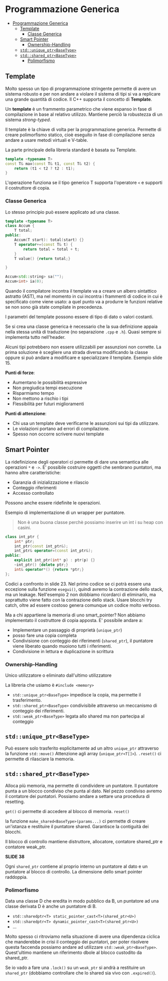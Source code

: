 # Programmazione Generica

- [Programmazione Generica](#Programmazione-Generica)
  - [Template](#Template)
    - [Classe Generica](#Classe-Generica)
  - [Smart Pointer](#Smart-Pointer)
    - [Ownership-Handling](#Ownership-Handling)
  - [`std::unique_ptr<BaseType>`](#stduniqueptrBaseType)
  - [`std::shared_ptr<BaseType>`](#stdsharedptrBaseType)
    - [Polimorfismo](#Polimorfismo)

## Template

Molto spesso un tipo di programmazione stringente permette di avere un sistema robusto e per non andare a violare il sistema di tipi si va a replicare una grande quantità di codice. Il C++ supporta il concetto di **Template**.

Un **template** è un frammento parametrico che viene espanso in fase di compilazione in base al relativo utilizzo. Mantiene perciò la robustezza di un sistema *strong-typed*.

Il template è la chiave di volta per la programmazione generica. Permette di creare polimorfismo statico, cioè eseguito in fase di compilazione senza andare a usare metodi virtuali e V-table.

La parte principale della libreria standard è basata su Template.

```c++
template <typename T>
const T& max(const T& t1, const T& t2) {
    return (t1 < t2 ? t2 : t1);
}
```

L'operazione funziona se il tipo generico T supporta l'operatore `<` e supporti il costruttore di copia.

### Classe Generica

Lo stesso principio può essere applicato ad una classe.

```c++
template <typename T>
class Accum {
    T total;
public:
    Accum(T start): total(start) {}
    T operator+=(const T& t) {
        return total = total + t;
    }
    T value() {return total;}

}

Accum<std::string> sa("");
Accum<int> ia(0);
```

Quando il compilatore incontra il template va a creare un albero sintattico astratto (AST), ma nel momento in cui incontra i frammenti di codice in cui è specificato come viene usato: a quel punto va a produrre le funzioni relative se non sono già state compilate in precedenza.

I parametri del template possono essere di tipo di dato o valori costanti.

Se si crea una classe generica è necessario che la sua definizione appaia nella stessa unità di traduzione (no separazione `.cpp` e `.h`). Quasi sempre si implementa tutto nell'header.

Alcuni tipi potrebbero non essere utilizzabili per assunzioni non corrette. La prima soluzione è scegliere una strada diversa modificando la classe oppure si può andare a modificare e specializzare il template. Esempio slide 15.

**Punti di forze**:

- Aumentano le possibilità espressive
- Non pregiudica tempi esecuzione
- Risparmiamo tempo
- Non mettono a rischio i tipi
- Flessibilità per futuri miglioramenti

**Punti di attenzione**:

- Chi usa un template deve verificarne le assunzioni sui tipi da utilizzare.
- Le violazioni portano ad errori di compilazione.
- Spesso non occorre scrivere nuovi template

## Smart Pointer

La ridefinizione degli operatori ci permette di dare una semantica alle operazioni `*` e `->`.
E' possibile costruire oggetti che sembrano puntatori, ma hanno altre caratteristiche:

- Garanzia di inizializzazione e rilascio
- Conteggio riferimenti
- Accesso controllato

Possono anche essere ridefinite le operazioni.

Esempio di implementazione di un wrapper per puntatore.

> Non è una buona classe perchè possiamo inserire un int i su heap con casini.

```c++
class int_ptr {
    int* ptr;
    int_ptr(const int_ptr&);
    int_ptr& operator=(const int_ptr&);
public:
    explicit int_ptr(int* p) : ptr(p) {}
    ~int_ptr() {delete ptr;}
    int& operator*() {return *ptr;}
};
```

Codici a confronto in slide 23. Nel primo codice se ci potrà essere una eccezione sulla funzione `esegui()`, quindi avremo la contrazione dello stack, ma un leakage. Nell'esempio 2 non dobbiamo ricordarci di eliminarlo, ma soprattutto viene fatto con la contrazione dello stack. Usare blocchi try catch, oltre ad essere costoso genera comunque un codice molto verboso.

Ma a chi appartiene la memoria di uno smart_pointer? Non abbiamo implementato il costruttore di copia apposta. E' possibile andare a:

- Implementare un passaggio di proprietà (`unique_ptr`)
- posso fare una copia completa
- Condivisione con conteggio dei riferimenti (`shared_ptr`), il puntatore viene liberato quando muoiono tutti i riferimenti.
- Condivisione in lettura e duplicazione in scrittura

### Ownership-Handling

Unico utilizzatore o eliminato dall'ultimo utilizzatore

La libreria che usiamo è `#include <memory>`

- `std::unique_ptr<BaseType>` impedisce la copia, ma permette il trasferimento.
- `std::shared_ptr<BaseType>` condivisibile attraverso un meccanismo di conteggio dei riferimenti.
- `std::weak_ptr<BaseType>` legata allo shared ma non partecipa al conteggio

## `std::unique_ptr<BaseType>`

Può essere solo trasferito esplicitamente ad un altro `unique_ptr` attraverso la funzione `std::move()`
Attenzione agli array (`unique_ptr<T[]>`).
`.reset()` ci permette di rilasciare la memoria.

## `std::shared_ptr<BaseType>`

Alloca più memoria, ma permette di condividere un puntatore. Il puntatore punta a un blocco condiviso che punta al dato. Nel pezzo condiviso avremo il contatore dei puntatori. Possiamo andare a settare una procedura di resetting.

`get()` ci permette di accedere al blocco di memoria.
`reset()`

la funzione `make_shared<BaseType>(params...)` ci permette di creare un'istanza e restituire il puntatore shared. Garantisce la contiguità dei blocchi.

Il blocco di controllo mantiene distruttore, allocatore, contatore shared_ptr e contatore weak_ptr.

**SLIDE 38**

Ogni `shared_ptr` contiene al proprio interno un puntatore al dato e un puntatore al blocco di controllo. La dimensione dello smart pointer raddoppia.

### Polimorfismo

Data una classe D che eredita in modo pubblico da B, un puntatore ad una classe derivata D è anche un puntatore di B.

- `std::sharedptr<T> static_pointer_cast<T>(shared_ptr<U>)`
- `std::sharedptr<T> dynamic_pointer_cast<T>(shared_ptr<U>)`
- ...

Molto spesso ci ritroviamo nella situazione di avere una dipendenza ciclica che manderebbe in crisi il conteggio dei puntatori, per poter risolvere questa faccenda possiamo andare ad utilizzare `std::weak_ptr<BaseType>`. Quest'ultimo mantiene un riferimento dbole al blocco custodito da shared_ptr.

Se io vado a fare una `.lock()` su un `weak_ptr` si andrà a restituire un `shared_ptr` (dobbiamo controllare che lo shared sia vivo con `.expired()`).
